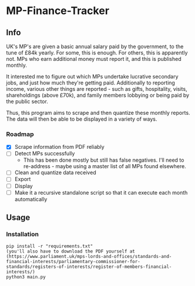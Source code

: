 # MP-Finance-Tracker
## Info

UK's MP's are given a basic annual salary paid by the government, to the tune of £84k yearly. For some, this is enough. For others, this is apparently not. MPs who earn additional money must report it, and this is published monthly.

It interested me to figure out which MPs undertake lucrative secondary jobs, and just how much they're getting paid. Additionally to reporting income, various other things are reported - such as gifts, hospitality, visits, shareholdings (above £70k), and family members lobbying or being paid by the public sector.

Thus, this program aims to scrape and then quantize these monthly reports. The data will then be able to be displayed in a variety of ways.

### Roadmap
 - [x] Scrape information from PDF reliably
 - [ ] Detect MPs successfully
	 - This has been done mostly but still has false negatives. I'll need to re-address - maybe using a master list of all MPs found elsewhere.
 - [ ] Clean and quantize data received
 - [ ] Export
 - [ ] Display
 - [ ] Make it a recursive standalone script so that it can execute each month automatically

## Usage
### Installation

    pip install -r "requirements.txt"
    (you'll also have to download the PDF yourself at (https://www.parliament.uk/mps-lords-and-offices/standards-and-financial-interests/parliamentary-commissioner-for-standards/registers-of-interests/register-of-members-financial-interests/)
    python3 main.py
